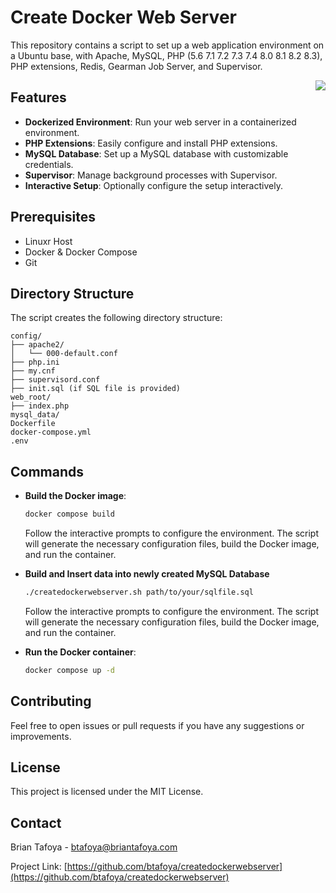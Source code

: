# Create Docker Web Server

This repository contains a script to set up a web application environment on a Ubuntu base, with Apache, MySQL, PHP (5.6 7.1 7.2 7.3 7.4 8.0 8.1 8.2 8.3), PHP extensions, Redis, Gearman Job Server, and Supervisor.

<a href="https://www.buymeacoffee.com/luckyedward"><img src="https://img.buymeacoffee.com/button-api/?text=Buy me Drink&emoji=🍹&slug=luckyedward&button_colour=5F7FFF&font_colour=ffffff&font_family=Bree&outline_colour=000000&coffee_colour=FFDD00" style="float: right;" /></a>

## Features

- **Dockerized Environment**: Run your web server in a containerized environment.
- **PHP Extensions**: Easily configure and install PHP extensions.
- **MySQL Database**: Set up a MySQL database with customizable credentials.
- **Supervisor**: Manage background processes with Supervisor.
- **Interactive Setup**: Optionally configure the setup interactively.

## Prerequisites

- Linuxr Host
- Docker & Docker Compose
- Git

## Directory Structure
The script creates the following directory structure:

```text
config/
├── apache2/
│   └── 000-default.conf
├── php.ini
├── my.cnf
├── supervisord.conf
├── init.sql (if SQL file is provided)
web_root/
├── index.php
mysql_data/
Dockerfile
docker-compose.yml
.env
```

## Commands

- **Build the Docker image**:

    ```bash
    docker compose build
    ```

    Follow the interactive prompts to configure the environment. The script will generate the necessary configuration files, build the Docker image, and run the container.
- **Build and Insert data into newly created MySQL Database**

    ```bash
    ./createdockerwebserver.sh path/to/your/sqlfile.sql
    ```
    Follow the interactive prompts to configure the environment. The script will generate the necessary configuration files, build the Docker image, and run the container.

- **Run the Docker container**:

    ```bash
    docker compose up -d
    ```

## Contributing

Feel free to open issues or pull requests if you have any suggestions or improvements.

## License

This project is licensed under the MIT License.

## Contact

Brian Tafoya - btafoya@briantafoya.com

Project Link: [https://github.com/btafoya/createdockerwebserver](https://github.com/btafoya/createdockerwebserver)
